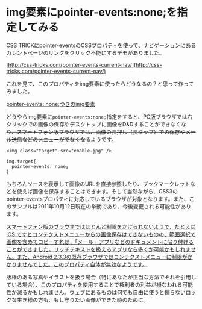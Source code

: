 # img要素にpointer-events:none;を指定してみる

CSS TRICKにpointer-eventsのCSSプロパティを使って、ナビゲーションにあるカレントページのリンクをクリック不能にするデモがありました。

[http://css-tricks.com/pointer-events-current-nav/](http://css-tricks.com/pointer-events-current-nav/)

これを見て、このプロパティをimg要素に使ったらどうなるの？と思って作ってみました。

[pointer-events: none;つきのimg要素](/archives/img-pointer-events-none/)

どうやらimg要素に`pointer-events:none;`指定をすると、PC版ブラウザでは右クリックでの画像の保存やデスクトップに画像をD&Dすることができなくな<del datetime="2011-11-25T21:25+09:00">り、スマートフォン版ブラウザでは、画像の長押し（長タップ）での保存やメール送信などのメニューがでなくな</del>るようです。

<pre><code data-language="html">&lt;img class="target" src="enable.jpg" /&gt;</code></pre>

<pre><code data-language="css">img.target{
  pointer-events: none;
}</code></pre>

もちろんソースを表示して画像のURLを直接参照したり、ブックマークレットなどを使えば画像を保存することはできます。そして当然ながら、CSS3のpointer-eventsプロパティに対応しているブラウザが対象となります。また、このサンプルは2011年10月12日現在の挙動であり、今後変更される可能性があります。

<ins datetime="2011-11-25T21:25+09:00">スマートフォン版のブラウザではほとんど制限をかけられないようで、たとえば iOS ですとコンテクストメニューからの画像保存はできないものの、範囲選択で画像を含めてコピーすれば、「メール」アプリなどのドキュメントに貼り付けることができました。リッチテキストを扱えるアプリなら多くが可能かもしれません。また、Android 2.3.3の既存ブラウザではコンテクストメニューに制限がかかりませんでした。このプロパティ自体が無効なようです。</ins>

版権のある写真やイラストを扱う場合（特にあなたが正当な方法でそれを引用している場合）、このプロパティを使用することで権利者の利益が損なわれる可能性が減るかもしれません。ウェブにあるものは何でも自由に使うと憚らないロックな生き様の方も、もし守りたい画像ができた時のために。
